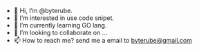 - 👋 Hi, I’m @byterube.
- 👀 I’m interested in use code snipet.
- 🌱 I’m currently learning GO lang.
- 💞️ I’m looking to collaborate on ...
- 📫 How to reach me? send me a email to byterube@gmail.com

<!---
byterube/byterube is a ✨ special ✨ repository because its `README.md` (this file) appears on your GitHub profile.
You can click the Preview link to take a look at your changes.
--->
